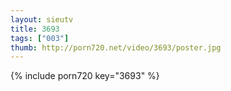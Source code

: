 ```yaml
--- 
layout: sieutv
title: 3693
tags: ["003"]
thumb: http://porn720.net/video/3693/poster.jpg
---
```

{% include porn720 key="3693" %} 
